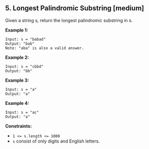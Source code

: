 ## 5. Longest Palindromic Substring [medium]

Given a string s, return the longest palindromic substring in s.

**Example 1:**
```
Input: s = "babad"
Output: "bab"
Note: "aba" is also a valid answer.
```
**Example 2:**
```
Input: s = "cbbd"
Output: "bb"
```
**Example 3:**
```
Input: s = "a"
Output: "a"
```
**Example 4:**
```
Input: s = "ac"
Output: "a"
```

**Constraints:**

* `1 <= s.length <= 1000`
* `s` consist of only digits and English letters.